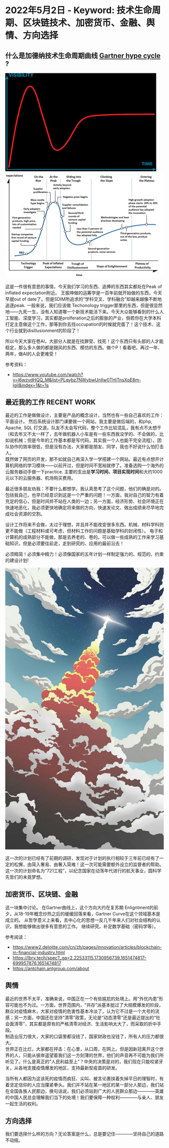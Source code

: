 # 2022年5月2日 - Keyword: 技术生命周期、区块链技术、加密货币、金融、舆情、方向选择

## 什么是加德纳技术生命周期曲线 [Gartner hype cycle](https://en.wikipedia.org/wiki/Gartner_hype_cycle) ?

![](source/img/Gartner-hype-cycle-figure.png)  
![](source/img/A-more-specific_Gartner-cycle-figure.png)  

这是一件很有意思的事情，今天我们学习的东西、追捧的东西其实都处在Peak of inflated expectation附近。
王振坤做的运筹学是一百年前就开始做的东西，今天早就out of date了。但是SDIM所追求的“学科交叉、学科融合”却越来越像不断地追逐peak.
一般来说，我们应该做 Techonology trigger那里的东西，但是很显然地——九死一生，没有人知道哪一个新技术能活下来。今天大众能够看到的什么人工智能、深度学习，其实都是prolferation之后的膨胀的产业，倘若你在大学本科打定主意做这个工作，那等到你去找occupation的时候就完蛋了！这个技术、这个行业就到disillusionment的阶段了！

所以今天大家在卷AI，大部分人就是在找罪受、找死！这个东西只有头部的人才能稳定，那么多人做的都是跟风的东西、模仿的东西。做个P！看着吧，再过一年、两年，做AI的人会更难受！

参考资料：
+ https://www.youtube.com/watch?v=l6wzydHQQ_M&list=PLqybz7NWybwUnIIw0THjTnsXoE8m-lgiI&index=1&t=1s

## 最近我的工作 RECENT WORK

最近的工作是做做设计，主要是产品的概念设计，当然也有一些自己喜欢的工作：平面设计。
然后系统设计那门课要做一个网站，我主要是做后端的，和php, Apache, SQL 打交道。队友不太会写代码，整个工作比较混乱，我有点不太想干（和去年又不太一样了，去年做机器人小车是有一些东西我没学的、不会做的，比如说机械；但是今年的工作基本都是写代码，其实我一个人也能干完全流程）。团队协作的效率很低，但是没有办法，大家都是朋友、同学，我也不好说什么怕打击人。  
既然做了网页的开发，那不如就自己再深入学一学搭建一个网站。最近有点想开计算机网络的学习模块——以前开过，但是时间不宽裕就停了。准备选购一个海外的云服务器动手做一下practice. 主要的支出是**学习时间、项目实现时间**和大约1000元以下的云服务器、机场购买费用。

最近很多朋友劝我：不要什么都想学。我认真思考了这个问题，他们的确是对的。包括我自己，也早已经意识到这是一个严重的问题！一方面，我对自己的智力有着充足的信心，但是时间并不站在人类的一边；另一方面，经济形势、社会环境正在快速地恶化，我必须更快地确定将来做的方向，快速发论文、做出成绩来尽早地完成社会资源的交割。

设计工作将来不会做，太过于理想，并且并不能改变很多东西。机械、材料学科则更不能做（工程材料或可考虑，但材料工作的问题是基础学科的封闭性）。
电子和计算机的成熟部分不能做，那是去养老的、卷的。可以做一些成熟的工作来学习基础知识，但是必须要往前走，走到研究的、应用的最前沿去！

必须精简！必须集中精力！必须像国家的五年计划一样制定强力的、规范的、约束的建设计划!

![](source/img/Rocket_Soaring_into_Sky.png)

这一次的计划已经有了前期的调研，发现对于计划的执行相较于三年前已经有了一定的松懈，由简入奢易、由奢入简难！这一次可能需要额外设立的监督者的帮助。这一次的计划命名为“721工程”，以纪念国家在动荡年代进行的航天事业，圆科学先哲们的未竟梦想。

## 加密货币、区块链、金融

这一块集中讨论。
在Gartner曲线上，这个方向大约在复苏期 Enligntment的前夕。从18-19年概念炒热之后的缓缓回落来看，Gartner Curve在这个领域基本是成立的。
从哲学意义上来看，去中心化的思想一反几千年来人们对社会结构的认识，我想能够做出很多有意思的工作。
继续研究，补足数学基础（密码学等）。

参考阅读：
+ https://www2.deloitte.com/cn/zh/pages/innovation/articles/blockchain-in-financial-industry.html
+ https://lbry.tech/spec?_ga=2.22533115.1730956739.1651474817-699957876.1651474817
+ https://antchain.antgroup.com/about

## 舆情

最近的世界不太平，准确来说，中国正在一个有些尴尬的处境上。用“外忧内患”形容可能也不为过。一方面，世界范围内，“共存”派基本挺过了大规模爆发的阶段，群众对疫情麻木，大家对疫情的危害性基本冷淡了，认为它不过是一个大号的流感；另一方面，中国还在坚持“清零”政策，无论是“动态清零”还是最近提出的“社会面清零”，其实都是原有的严格清零对经济、生活影响太大了，而采取的折中手段。  
制造业压力很大，大家的口袋里都没钱了，国家财政也没钱了，所有人的压力都很大。  
世界正在比烂，大家都在抨击：在心里，从口周，在网上。但是因新冠离开这个世界的人，只能从彼岸遥望着我们这一方刻薄的世界，他们的声音再不可能为我们所听见了。什么是真正的“人民利益至上”？中央的决策是对的，我们现在只能咬紧牙关，从各地支援疫情爆发的地区，支持最新型疫苗的研发。  

当所有人都因为这该死的疫情而疯狂、尖叫、被言论裹挟着失掉平日的理智时，有着坚定信仰的人应当攥紧拳头。我们并不站在某一地区的某一部分人那边，我们站在全国各族人民那边，换句话说，我们必须站到广大的人民群众那边————英雄的中国人民总会理解我们当下的处境！我们要保障一种权利————与亲人、朋友一起生活的权利。

## 方向选择

我们要选择什么样的方向？无论答案是什么，总是要记住————坚持自己的道路不动摇。